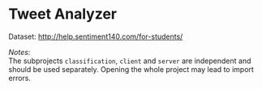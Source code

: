 # Tweet Analyzer

Dataset: http://help.sentiment140.com/for-students/

_Notes_:  
The subprojects `classification`, `client` and `server` are independent and should be used separately. 
Opening the whole project may lead to import errors.
